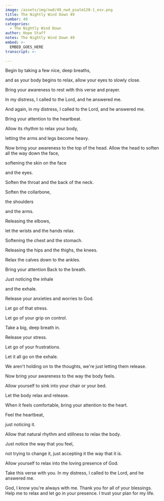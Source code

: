 ```yaml
---
image: /assets/img/nwd/49_nwd_psalm120-1_esv.png
title: The Nightly Wind Down 49
number: 49
categories:
  - The Nightly Wind Down
author: Hope Staff
notes: The Nightly Wind Down 49
embed: >-
  EMBED_GOES_HERE
transcript: >-
  
---
```

Begin by taking a few nice, deep breaths,

and as your body begins to relax, allow your eyes to slowly close.

Bring your awareness to rest with this verse and prayer.

In my distress, I called to the Lord, and he answered me.

And again, in my distress, I called to the Lord, and he answered me.

Bring your attention to the heartbeat.

Allow its rhythm to relax your body,

letting the arms and legs become heavy.

Now bring your awareness to the top of the head. Allow the head to soften all the way down the face,

softening the skin on the face

and the eyes.

Soften the throat and the back of the neck.

Soften the collarbone,

the shoulders

and the arms.

Releasing the elbows,

let the wrists and the hands relax.

Softening the chest and the stomach.

Releasing the hips and the thighs, the knees.

Relax the calves down to the ankles.

Bring your attention Back to the breath.

Just noticing the inhale

and the exhale.

Release your anxieties and worries to God.

Let go of that stress.

Let go of your grip on control.

Take a big, deep breath in.

Release your stress.

Let go of your frustrations.

Let it all go on the exhale.

We aren't holding on to the thoughts, we're just letting them release.

Now bring your awareness to the way the body feels.

Allow yourself to sink into your chair or your bed.

Let the body relax and release.

When it feels comfortable, bring your attention to the heart.

Feel the heartbeat,

just noticing it.

Allow that natural rhythm and stillness to relax the body.

Just notice the way that you feel,

not trying to change it, just accepting it the way that it is.

Allow yourself to relax into the loving presence of God.

Take this verse with you. In my distress, I called to the Lord, and he answered me.

God, I know you're always with me. Thank you for all of your blessings. Help me to relax and let go in your presence. I trust your plan for my life.

